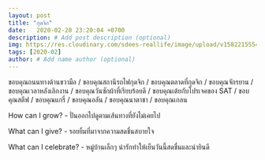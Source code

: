 ```yaml
---
layout: post
title: "กุดจิก"
date:   2020-02-20 23:20:04 +0700
description: # Add post description (optional)
img: https://res.cloudinary.com/sdees-reallife/image/upload/v1582215554/IMG_20200220_181410.jpg # Add image post (optional)
tags: [2020-02]
author: # Add name author (optional)
---
```

ขอบคุณถนนทางด้านขวามือ / ขอบคุณสถานีรถไฟกุดจิก / ขอบคุณตลาดที่กุดจิก / ขอบคุณจักรยาน / ขอบคุณเวลาหลังเลิกงาน / ขอบคุณวันซักผ้าที่เรียบร้อยดี / ขอบคุณเต้ยกับโปรเจคของ SAT / ขอบคุณสตีฟ / ขอบคุณแกรี่ / ขอบคุณอลัน / ขอบคุณนาตาชา / ขอบคุณเกลน

<i class="fa fa-child" style="color:plum"></i>

How can I grow? - ปั่นออกไปดูตามเส้นทางที่ยังไม่เคยไป

What can I give? - รอยยิ้มที่มาจากความสดชื่นสบายใจ

What can I celebrate? - หมู่บ้านเล็กๆ น่ารักทำให้เย็นวันนี้สดชื่นและน่ายินดี
